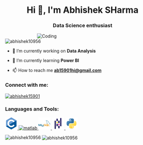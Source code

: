 <h1 align="center">Hi 👋, I'm Abhishek SHarma</h1>
<h3 align="center">Data Science enthusiast</h3>
<img align="right" alt="Coding" width="400" src="https://cdn.dribbble.com/users/1162077/screenshots/3848914/programmer.gif">

<p align="left"> <img src="https://komarev.com/ghpvc/?username=abhishek10956&label=Profile%20views&color=0e75b6&style=flat" alt="abhishek10956" /> </p>

- 🔭 I’m currently working on **Data Analysis**

- 🌱 I’m currently learning **Power BI**

- 📫 How to reach me **ab15901hi@gmail.com**

<h3 align="left">Connect with me:</h3>
<p align="left">
<a href="https://linkedin.com/in/abhishek15901" target="blank"><img align="center" src="https://raw.githubusercontent.com/rahuldkjain/github-profile-readme-generator/master/src/images/icons/Social/linked-in-alt.svg" alt="abhishek15901" height="30" width="40" /></a>
</p>

<h3 align="left">Languages and Tools:</h3>
<p align="left"> <a href="https://www.cprogramming.com/" target="_blank" rel="noreferrer"> <img src="https://raw.githubusercontent.com/devicons/devicon/master/icons/c/c-original.svg" alt="c" width="40" height="40"/> </a> <a href="https://www.mathworks.com/" target="_blank" rel="noreferrer"> <img src="https://upload.wikimedia.org/wikipedia/commons/2/21/Matlab_Logo.png" alt="matlab" width="40" height="40"/> </a> <a href="https://www.mysql.com/" target="_blank" rel="noreferrer"> <img src="https://raw.githubusercontent.com/devicons/devicon/master/icons/mysql/mysql-original-wordmark.svg" alt="mysql" width="40" height="40"/> </a> <a href="https://pandas.pydata.org/" target="_blank" rel="noreferrer"> <img src="https://raw.githubusercontent.com/devicons/devicon/2ae2a900d2f041da66e950e4d48052658d850630/icons/pandas/pandas-original.svg" alt="pandas" width="40" height="40"/> </a> <a href="https://www.python.org" target="_blank" rel="noreferrer"> <img src="https://raw.githubusercontent.com/devicons/devicon/master/icons/python/python-original.svg" alt="python" width="40" height="40"/> </a> </p>

<p><img align="left" src="https://github-readme-stats.vercel.app/api/top-langs?username=abhishek10956&show_icons=true&locale=en&layout=compact" alt="abhishek10956" /></p>

<p>&nbsp;<img align="center" src="https://github-readme-stats.vercel.app/api?username=abhishek10956&show_icons=true&locale=en" alt="abhishek10956" /></p>

